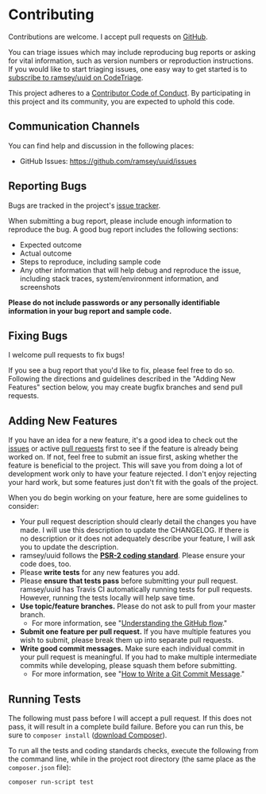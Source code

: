# Contributing

Contributions are welcome. I accept pull requests on [GitHub][].

You can triage issues which may include reproducing bug reports or asking for
vital information, such as version numbers or reproduction instructions. If you
would like to start triaging issues, one easy way to get started is to
[subscribe to ramsey/uuid on CodeTriage](https://codetriage.com/ramsey/uuid).

This project adheres to a [Contributor Code of Conduct][]. By participating in
this project and its community, you are expected to uphold this code.


## Communication Channels

You can find help and discussion in the following places:

* GitHub Issues: <https://github.com/ramsey/uuid/issues>


## Reporting Bugs

Bugs are tracked in the project's [issue tracker][issues].

When submitting a bug report, please include enough information to reproduce the
bug. A good bug report includes the following sections:

* Expected outcome
* Actual outcome
* Steps to reproduce, including sample code
* Any other information that will help debug and reproduce the issue, including
  stack traces, system/environment information, and screenshots

**Please do not include passwords or any personally identifiable information in
your bug report and sample code.**


## Fixing Bugs

I welcome pull requests to fix bugs!

If you see a bug report that you'd like to fix, please feel free to do so.
Following the directions and guidelines described in the "Adding New Features"
section below, you may create bugfix branches and send pull requests.


## Adding New Features

If you have an idea for a new feature, it's a good idea to check out the
[issues][] or active [pull requests][] first to see if the feature is already
being worked on. If not, feel free to submit an issue first, asking whether the
feature is beneficial to the project. This will save you from doing a lot of
development work only to have your feature rejected. I don't enjoy rejecting
your hard work, but some features just don't fit with the goals of the project.

When you do begin working on your feature, here are some guidelines to consider:

* Your pull request description should clearly detail the changes you have made.
  I will use this description to update the CHANGELOG. If there is no
  description or it does not adequately describe your feature, I will ask you
  to update the description.
* ramsey/uuid follows the **[PSR-2 coding standard][psr-2]**. Please
  ensure your code does, too.
* Please **write tests** for any new features you add.
* Please **ensure that tests pass** before submitting your pull request.
  ramsey/uuid has Travis CI automatically running tests for pull requests.
  However, running the tests locally will help save time.
* **Use topic/feature branches.** Please do not ask to pull from your master
  branch.
  * For more information, see "[Understanding the GitHub flow][gh-flow]."
* **Submit one feature per pull request.** If you have multiple features you
  wish to submit, please break them up into separate pull requests.
* **Write good commit messages.** Make sure each individual commit in your pull
  request is meaningful. If you had to make multiple intermediate commits while
  developing, please squash them before submitting.
  * For more information, see "[How to Write a Git Commit Message][git-commit]."


## Running Tests

The following must pass before I will accept a pull request. If this does not
pass, it will result in a complete build failure. Before you can run this, be
sure to `composer install` ([download Composer][]).

To run all the tests and coding standards checks, execute the following from the
command line, while in the project root directory (the same place as the
`composer.json` file):

```
composer run-script test
```


[github]: https://github.com/ramsey/uuid
[contributor code of conduct]: https://github.com/ramsey/uuid/blob/master/.github/CODE_OF_CONDUCT.md
[issues]: https://github.com/ramsey/uuid/issues
[pull requests]: https://github.com/ramsey/uuid/pulls
[psr-2]: https://www.php-fig.org/psr/psr-2/
[gh-flow]: https://guides.github.com/introduction/flow/
[git-commit]: https://chris.beams.io/posts/git-commit/
[download composer]: https://getcomposer.org/
